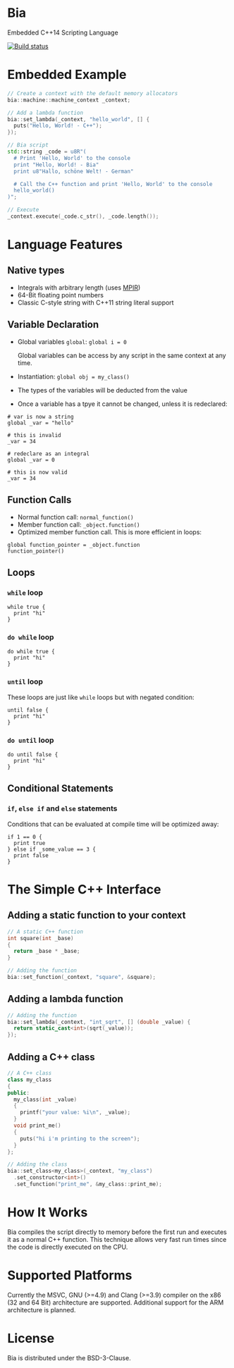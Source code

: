 # Bia
Embedded C++14 Scripting Language

[![Build status](https://ci.appveyor.com/api/projects/status/hgg15mmsrffx3dua/branch/master?svg=true)](https://ci.appveyor.com/project/terrakuh/bia/branch/master)

# Embedded Example

``` cpp
// Create a context with the default memory allocators
bia::machine::machine_context _context;

// Add a lambda function
bia::set_lambda(_context, "hello_world", [] {
  puts("Hello, World! - C++");
});

// Bia script
std::string _code = u8R"(
  # Print 'Hello, World' to the console
  print "Hello, World! - Bia"
  print u8"Hallo, schöne Welt! - German"

  # Call the C++ function and print 'Hello, World' to the console
  hello_world()
)";

// Execute
_context.execute(_code.c_str(), _code.length());
```

# Language Features
## Native types
- Integrals with arbitrary length (uses [MPIR](http://mpir.org/))
- 64-Bit floating point numbers
- Classic C-style string with C++11 string literal support

## Variable Declaration
- Global variables `global`: `global i = 0`

  Global variables can be access by any script in the same context at any time.
- Instantiation: `global obj = my_class()`
- The types of the variables will be deducted from the value
- Once a variable has a tpye it cannot be changed, unless it is redeclared:

```
# var is now a string
global _var = "hello"

# this is invalid
_var = 34

# redeclare as an integral
global _var = 0

# this is now valid
_var = 34
```

## Function Calls
- Normal function call: `normal_function()`
- Member function call: `_object.function()`
- Optimized member function call. This is more efficient in loops:

```
global function_pointer = _object.function
function_pointer()
```

## Loops
### `while` loop

```
while true {
  print "hi"
}
```

### `do while` loop

```
do while true {
  print "hi"
}
```

### `until` loop

These loops are just like `while` loops but with negated condition:

```
until false {
  print "hi"
}
```

### `do until` loop

```
do until false {
  print "hi"
}
```

## Conditional Statements
### `if`, `else if` and `else` statements

Conditions that can be evaluated at compile time will be optimized away:

```
if 1 == 0 {
  print true
} else if _some_value == 3 {
  print false
}
```

# The Simple C++ Interface
## Adding a static function to your context

``` cpp
// A static C++ function
int square(int _base)
{
  return _base * _base;
}

// Adding the function
bia::set_function(_context, "square", &square);
```

## Adding a lambda function

``` cpp
// Adding the function
bia::set_lambda(_context, "int_sqrt", [] (double _value) {
  return static_cast<int>(sqrt(_value));
});
```

 ## Adding a C++ class

``` cpp
// A C++ class
class my_class
{
public:
  my_class(int _value)
  {
    printf("your value: %i\n", _value);
  }
  void print_me()
  {
    puts("hi i'm printing to the screen");
  }
};

// Adding the class
bia::set_class<my_class>(_context, "my_class")
  .set_constructor<int>()
  .set_function("print_me", &my_class::print_me);
```

# How It Works
Bia compiles the script directly to memory before the first run and executes it as a normal C++ function. This technique allows very fast run times since the code is directly executed on the CPU.

# Supported Platforms
Currently the MSVC, GNU (>=4.9) and Clang (>=3.9) compiler on the x86 (32 and 64 Bit) architecture are supported. Additional support for the ARM architecture is planned.

# License
Bia is distributed under the BSD-3-Clause.
